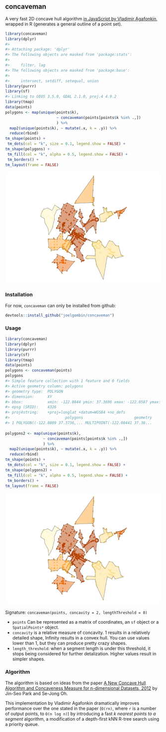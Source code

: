 <!-- README.md is generated from README.Rmd. Please edit that file -->
concaveman
----------

A very fast 2D concave hull algorithm [in JavaScript by Vladimir Agafonkin](https://github.com/mapbox/concaveman), wrapped in R (generates a general outline of a point set).

``` r
library(concaveman)
library(dplyr)
#> 
#> Attaching package: 'dplyr'
#> The following objects are masked from 'package:stats':
#> 
#>     filter, lag
#> The following objects are masked from 'package:base':
#> 
#>     intersect, setdiff, setequal, union
library(purrr)
library(sf)
#> Linking to GEOS 3.5.0, GDAL 2.1.0, proj.4 4.9.2
library(tmap)
data(points)
polygons <- map(unique(points$k),
                       ~ concaveman(points[points$k %in% .,])
                       ) %>% 
  map2(unique(points$k), ~ mutate(.x, k = .y)) %>% 
  reduce(rbind)
tm_shape(points) +
 tm_dots(col = "k", size = 0.1, legend.show = FALSE) +
tm_shape(polygons) +
 tm_fill(col = "k", alpha = 0.5, legend.show = FALSE) +
 tm_borders() +
tm_layout(frame = FALSE)
```

![](README-example-1.png)

### Installation

For now, `concaveman` can only be installed from github:

``` r
devtools::install_github("joelgombin/concaveman")
```

### Usage

``` r
library(concaveman)
library(dplyr)
library(purrr)
library(sf)
library(tmap)
data(points)
polygons <- concaveman(points)
polygons
#> Simple feature collection with 1 feature and 0 fields
#> Active geometry column: polygons
#> geometry type:  POLYGON
#> dimension:      XY
#> bbox:           xmin: -122.0844 ymin: 37.3696 xmax: -122.0587 ymax: 37.3942
#> epsg (SRID):    4326
#> proj4string:    +proj=longlat +datum=WGS84 +no_defs
#>                         polygons                       geometry
#> 1 POLYGON((-122.0809 37.3736,... MULTIPOINT(-122.08441 37.38...

polygons2 <- map(unique(points$k),
                 ~ concaveman(points[points$k %in% .,])
                 ) %>% 
  map2(unique(points$k), ~ mutate(.x, k = .y)) %>% 
  reduce(rbind)
tm_shape(points) +
 tm_dots(col = "k", size = 0.1, legend.show = FALSE) +
tm_shape(polygons2) +
 tm_fill(col = "k", alpha = 0.5, legend.show = FALSE) +
 tm_borders() +
tm_layout(frame = FALSE)
```

![](README-usage-1.png)

Signature: `concaveman(points, concavity = 2, lengthThreshold = 0)`

-   `points` Can be represented as a matrix of coordinates, an `sf` object or a `SpatialPoints*` object.
-   `concavity` is a relative measure of concavity. 1 results in a relatively detailed shape, Infinity results in a convex hull. You can use values lower than 1, but they can produce pretty crazy shapes.
-   `length_threshold`: when a segment length is under this threshold, it stops being considered for further detalization. Higher values result in simpler shapes.

### Algorithm

The algorithm is based on ideas from the paper [A New Concave Hull Algorithm and Concaveness Measure for n-dimensional Datasets, 2012](http://www.iis.sinica.edu.tw/page/jise/2012/201205_10.pdf) by Jin-Seo Park and Se-Jong Oh.

This implementation by Vladimir Agafonkin dramatically improves performance over the one stated in the paper (`O(rn)`, where `r` is a number of output points, to `O(n log n)`) by introducing a fast *k nearest points to a segment* algorithm, a modification of a depth-first kNN R-tree search using a priority queue.
